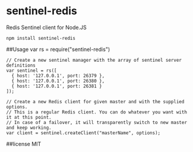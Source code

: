 # sentinel-redis
Redis Sentinel client for Node.JS

    npm install sentinel-redis

##Usage
    var rs = require("sentinel-redis")

    // Create a new sentinel manager with the array of sentinel server definitions
    var sentinel = rs([
      { host: '127.0.0.1', port: 26379 },
      { host: '127.0.0.1', port: 26380 },
      { host: '127.0.0.1', port: 26381 }
    ]);

    // Create a new Redis client for given master and with the supplied options.
    // This is a regular Redis client. You can do whatever you want with it at this point.
    // In case of a failover, it will transparently switch to new master and keep working.
    var client = sentinel.createClient("masterName", options);

##license
MIT
